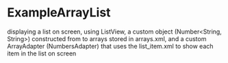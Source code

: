 # ExampleArrayList

displaying a list on screen, using ListView, a custom object (Number<String, String>) constructed from to arrays stored in arrays.xml,
and a custom ArrayAdapter (NumbersAdapter) that uses the list_item.xml to show each item in the list on screen


